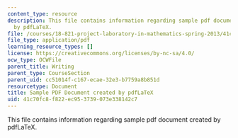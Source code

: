 ```yaml
---
content_type: resource
description: This file contains information regarding sample pdf document created
  by pdfLaTeX.
file: /courses/18-821-project-laboratory-in-mathematics-spring-2013/41c70fc8f822ec953739073e338142c7_MIT18_821S13_latexsample.pdf
file_type: application/pdf
learning_resource_types: []
license: https://creativecommons.org/licenses/by-nc-sa/4.0/
ocw_type: OCWFile
parent_title: Writing
parent_type: CourseSection
parent_uid: cc51014f-c167-ecae-32e3-b7759a8b851d
resourcetype: Document
title: Sample PDF Document created by pdfLaTeX
uid: 41c70fc8-f822-ec95-3739-073e338142c7
---
```

This file contains information regarding sample pdf document created by pdfLaTeX.